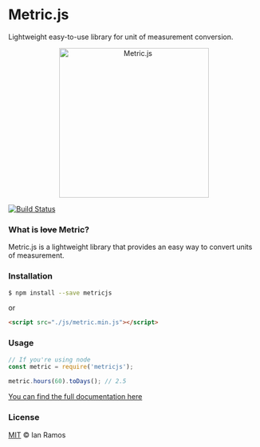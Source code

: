 Metric.js
=====

Lightweight easy-to-use library for unit of measurement conversion.

<p align="center">
  <img alt="Metric.js" src="http://ianramosc.github.io/metric.js/images/logo.svg" width="300px" />
</p>

[![Build Status](https://travis-ci.org/IanRamosC/metric.js.svg?branch=master)](https://travis-ci.org/IanRamosC/metric.js)

### What is ~~love~~ Metric?

Metric.js is a lightweight library that provides an easy way to convert units of measurement.

### Installation

```sh
$ npm install --save metricjs
```

or

```html
<script src="./js/metric.min.js"></script>
```

### Usage

```js
// If you're using node
const metric = require('metricjs');

metric.hours(60).toDays(); // 2.5
```
[You can find the full documentation here](https://ianramosc.github.io/metric.js)

### License

[MIT](https://github.com/ianramosc/metric.js/blob/master/LICENSE) © Ian Ramos
